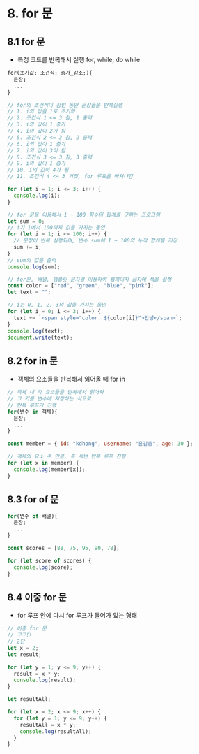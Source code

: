 # 8. for 문

## 8.1 for 문

- 특정 코드를 반복해서 실행 for, while, do while

```txt
for(초기값; 조건식; 증가_감소;){
  문장;
  ...
}
```

```js
// for의 조건식이 참인 동안 문장들을 반복실행
// 1. i의 값을 1로 초기화
// 2. 조건식 1 <= 3 참, 1 출력
// 3. i의 값이 1 증가
// 4. i의 값이 2가 됨
// 5. 조건식 2 <= 3 참, 2 출력
// 6. i의 값이 1 증가
// 7. i의 값이 3이 됨
// 8. 조건식 3 <= 3 참, 3 출력
// 9. i의 값이 1 증가
// 10. i의 값이 4가 됨
// 11. 조건식 4 <= 3 거짓, for 루프를 빠져나감

for (let i = 1; i <= 3; i++) {
  console.log(i);
}

// for 문을 이용해서 1 ~ 100 정수의 합계를 구하는 프로그램
let sum = 0;
// i가 1에서 100까지 값을 가지는 동안
for (let i = 1; i <= 100; i++) {
  // 문장이 반복 실행되며, 변수 sum에 1 ~ 100의 누적 합게를 저장
  sum += i;
}
// sum의 값을 출력
console.log(sum);

// for문, 배열, 템플릿 문자열 이용하여 웹페이지 글자에 색을 설정
const color = ["red", "green", "blue", "pink"];
let text = "";

// i는 0, 1, 2, 3의 값을 가지는 동안
for (let i = 0; i <= 3; i++) {
  text += `<span style="color: ${color[i]}">안녕</span>`;
}
console.log(text);
document.write(text);
```

## 8.2 for in 문

- 객체의 요소들을 반복해서 읽어올 때 for in

```js
// 객체 내 각 요소들을 반복해서 읽어와
// 그 키를 변수에 저장하는 식으로
// 반복 루프가 진행
for(변수 in 객체){
  문장;
  ...
}
```

```js
const member = { id: "kdhong", username: "홍길동", age: 30 };

// 객체의 요소 수 만큼, 즉 세번 반복 루프 진행
for (let x in member) {
  console.log(member[x]);
}
```

## 8.3 for of 문

```js
for(변수 of 배열){
  문장;
  ...
}
```

```js
const scores = [88, 75, 95, 90, 78];

for (let score of scores) {
  console.log(score);
}
```

## 8.4 이중 for 문

- for 루프 안에 다시 for 루프가 들어가 있는 형태

```js
// 이중 for 문
// 구구단
// 2단
let x = 2;
let result;

for (let y = 1; y <= 9; y++) {
  result = x * y;
  console.log(result);
}

let resultAll;

for (let x = 2; x <= 9; x++) {
  for (let y = 1; y <= 9; y++) {
    resultAll = x * y;
    console.log(resultAll);
  }
}
```
